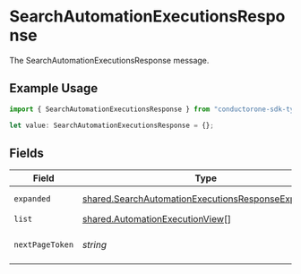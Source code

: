 # SearchAutomationExecutionsResponse

The SearchAutomationExecutionsResponse message.

## Example Usage

```typescript
import { SearchAutomationExecutionsResponse } from "conductorone-sdk-typescript/sdk/models/shared";

let value: SearchAutomationExecutionsResponse = {};
```

## Fields

| Field                                                                                                                           | Type                                                                                                                            | Required                                                                                                                        | Description                                                                                                                     |
| ------------------------------------------------------------------------------------------------------------------------------- | ------------------------------------------------------------------------------------------------------------------------------- | ------------------------------------------------------------------------------------------------------------------------------- | ------------------------------------------------------------------------------------------------------------------------------- |
| `expanded`                                                                                                                      | [shared.SearchAutomationExecutionsResponseExpanded](../../../sdk/models/shared/searchautomationexecutionsresponseexpanded.md)[] | :heavy_minus_sign:                                                                                                              | The expanded field.                                                                                                             |
| `list`                                                                                                                          | [shared.AutomationExecutionView](../../../sdk/models/shared/automationexecutionview.md)[]                                       | :heavy_minus_sign:                                                                                                              | The list field.                                                                                                                 |
| `nextPageToken`                                                                                                                 | *string*                                                                                                                        | :heavy_minus_sign:                                                                                                              | The nextPageToken field.                                                                                                        |
